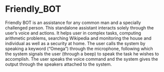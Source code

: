 # Friendly_BOT
Friendly BOT is an assistance for any common man and a specially challenged person. This standalone assistant interacts solely through the user’s voice and actions. It helps user in complex tasks, computing arithmetic problems, searching Wikipedia and monitoring the house and individual as well as a security at home. The user calls the system by speaking a keyword (“Omega”) through the microphone, following which the system signals the user (through a beep) to speak the task he wishes to accomplish. The user speaks the voice command and the system gives the output through the speakers attached to the system. 
